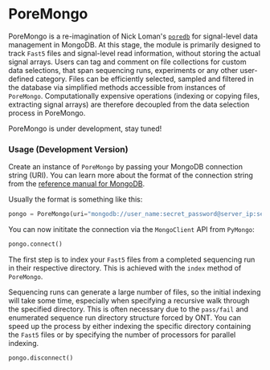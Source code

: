 # PoreMongo

PoreMongo is a re-imagination of Nick Loman's [`poredb`](https://github.com/nickloman/poredb) for signal-level data management in MongoDB.  At this stage, the module is primarily designed to track `Fast5` files and signal-level read information, without storing the actual signal arrays. Users can tag and comment on file collections for custom data selections, that span sequencing runs, experiments or any other user-defined category. Files can be efficiently selected, sampled and filtered in the database via simplified methods accessible from instances of `PoreMongo`. Computationally expensive operations (indexing or copying files, extracting signal arrays) are therefore decoupled from the data selection process in PoreMongo.

PoreMongo is under development, stay tuned!

### Usage (Development Version)

Create an instance of `PoreMongo` by passing your MongoDB connection string (URI). You can learn more about the format of the connection string from the [reference manual for MongoDB](https://docs.mongodb.com/manual/reference/connection-string/).

Usually the format is something like this:

```python
pongo = PoreMongo(uri="mongodb://user_name:secret_password@server_ip:server_port/database_name")
```
You can now inititate the connection via the `MongoClient` API from `PyMongo`:

```python
pongo.connect()
```

The first step is to index your `Fast5` files from a completed sequencing run in their respective directory. This is achieved with the `index` method of `PoreMongo`.

Sequencing runs can generate a large number of files, so the initial indexing will take some time, especially when specifying a recursive walk through the specified directory. This is often necessary due to the `pass/fail` and enumerated sequence run directory structure forced by ONT. You can speed up the process by either indexing the specific directory containing the `Fast5` files or by specifying the number of processors for parallel indexing.

```python
pongo.disconnect()
```
